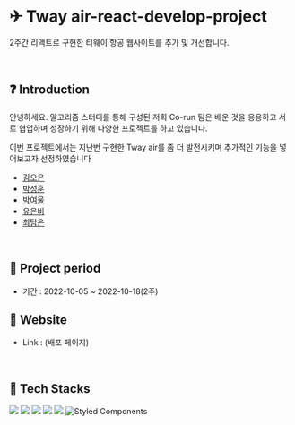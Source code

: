 # ✈ Tway air-react-develop-project

2주간 리액트로 구현한 티웨이 항공 웹사이트를 추가 및 개선합니다.

</br>

## ❓ Introduction

안녕하세요. 알고리즘 스터디를 통해 구성된 저희 Co-run 팀은 배운 것을 응용하고 서로 협업하며 성장하기 위해 다양한 프로젝트를 하고 있습니다.

이번 프로젝트에서는 지난번 구현한 Tway air를 좀 더 발전시키며 추가적인 기능을 넣어보고자 선정하였습니다

- [ 김오은 ](https://github.com/dorrion)
- [ 박성훈 ](https://github.com/hun0613)
- [ 박여울 ](https://github.com/yeowool1010)
- [ 유은비 ](https://github.com/rachelyu1025)
- [ 최담은 ](https://github.com/Inside-eun)

</br>

## 📅 Project period

- 기간 : 2022-10-05 ~ 2022-10-18(2주)
  </br>


## 📢 Website

- Link : (배포 페이지)


</br>

## 🎨 Tech Stacks

<img src="https://img.shields.io/badge/github-181717?style=for-the-badge&logo=github&logoColor=white"> <img src="https://img.shields.io/badge/html5-E34F26?style=for-the-badge&logo=html5&logoColor=white"> <img src="https://img.shields.io/badge/css-1572B6?style=for-the-badge&logo=css3&logoColor=white"> <img src="https://img.shields.io/badge/javascript-F7DF1E?style=for-the-badge&logo=javascript&logoColor=black"> <img src="https://img.shields.io/badge/react-61DAFB?style=for-the-badge&logo=react&logoColor=black"> ![Styled Components](https://img.shields.io/badge/styled--components-DB7093?style=for-the-badge&logo=styled-components&logoColor=white)
